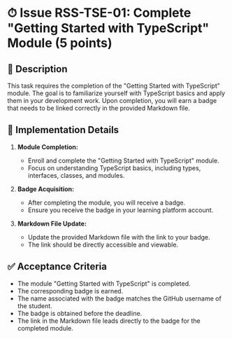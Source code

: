 # ⏱ Issue RSS-TSE-01: Complete "Getting Started with TypeScript" Module (5 points)

## 📝 Description

This task requires the completion of the "Getting Started with TypeScript" module. The goal is to familiarize yourself with TypeScript basics and apply them in your development work. Upon completion, you will earn a badge that needs to be linked correctly in the provided Markdown file.

## 🔨 Implementation Details

1. **Module Completion:**
   - Enroll and complete the "Getting Started with TypeScript" module.
   - Focus on understanding TypeScript basics, including types, interfaces, classes, and modules.

2. **Badge Acquisition:**
   - After completing the module, you will receive a badge.
   - Ensure you receive the badge in your learning platform account.

3. **Markdown File Update:**
   - Update the provided Markdown file with the link to your badge.
   - The link should be directly accessible and viewable.

## ✅ Acceptance Criteria

- The module "Getting Started with TypeScript" is completed.
- The corresponding badge is earned.
- The name associated with the badge matches the GitHub username of the student.
- The badge is obtained before the deadline.
- The link in the Markdown file leads directly to the badge for the completed module.
